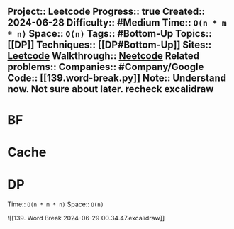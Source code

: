 Project:: Leetcode
Progress:: true
Created:: 2024-06-28
Difficulty:: #Medium 
Time:: `O(n * m * n)`
Space:: `O(n)`
Tags:: #Bottom-Up 
Topics:: [[DP]]
Techniques:: [[DP#Bottom-Up]]
Sites:: [Leetcode](https://leetcode.com/problems/word-break/)
Walkthrough:: [Neetcode](https://www.youtube.com/watch?v=Sx9NNgInc3A)
Related problems:: 
Companies:: #Company/Google 
Code:: [[139.word-break.py]]
Note:: Understand now. Not sure about later. recheck excalidraw
---

# BF

# Cache

# DP

Time:: `O(n * m * n)`
Space:: `O(n)`

![[139. Word Break 2024-06-29 00.34.47.excalidraw]]
